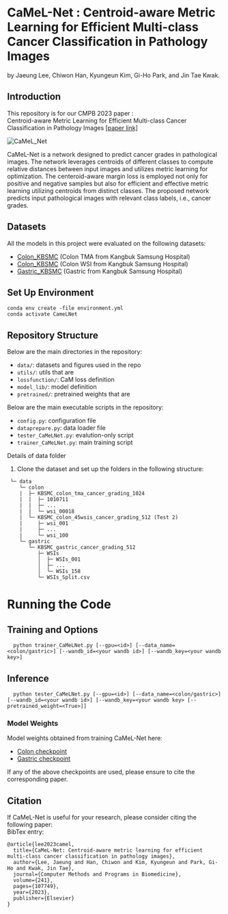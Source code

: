 # CaMeL-Net : Centroid-aware Metric Learning for Efficient Multi-class Cancer Classification in Pathology Images
by Jaeung Lee, Chiwon Han, Kyungeun Kim, Gi-Ho Park, and Jin Tae Kwak.

## Introduction
This repository is for our CMPB 2023 paper : \
Centroid-aware Metric Learning for Efficient Multi-class Cancer Classification in Pathology Images [[paper link]](https://www.sciencedirect.com/science/article/pii/S0169260723004157)

![CaMeL_Net](./data/Workflow.png)

CaMeL-Net is a network designed to predict cancer grades in pathological images. 
The network leverages centroids of different classes to compute relative distances between input images and utilizes 
metric learning for optimization. The centeroid-aware margin loss is employed not only for positive and negative samples 
but also for efficient and effective metric learning utilizing centroids from distinct classes. The proposed network 
predicts input pathological images with relevant class labels, i.e., cancer grades.

## Datasets
All the models in this project were evaluated on the following datasets:

- [Colon_KBSMC](https://github.com/QuIIL/KBSMC_colon_cancer_grading_dataset) (Colon TMA from Kangbuk Samsung Hospital)
- [Colon_KBSMC](https://github.com/QuIIL/KBSMC_colon_cancer_grading_dataset) (Colon WSI from Kangbuk Samsung Hospital)
- [Gastric_KBSMC](-) (Gastric from Kangbuk Samsung Hospital)

## Set Up Environment

```
conda env create -file environment.yml
conda activate CameLNet
```

## Repository Structure
Below are the main directories in the repository:
- `data/`: datasets and figures used in the repo
- `utils/`: utils that are
- `lossfunction/`: CaM loss definition
- `model_lib/`: model definition
- `pretrained/`: pretrained weights that are

Below are the main executable scripts in the repository:
- `config.py`: configuration file
- `dataprepare.py`: data loader file
- `tester_CaMeLNet.py`: evalution-only script
- `trainer_CaMeLNet.py`: main training script


Details of data folder
1. Clone the dataset and set up the folders in the following structure:
```
 └─ data 
    └─ colon
    |  ├─ KBSMC_colon_tma_cancer_grading_1024
    |  |  ├─ 1010711
    |  |  ├─ ...
    |  |  └─ wsi_00018
    |  └─ KBSMC_colon_45wsis_cancer_grading_512 (Test 2)
    |     ├─ wsi_001
    |     ├─ ...
    |     └─ wsi_100
    └─ gastric
       └─ KBSMC_gastric_cancer_grading_512 
          ├─ WSIs 
          │  ├─ WSIs_001 
          │  ├─ ... 
          │  └─ WSIs_158 
          └─ WSIs_Split.csv
```

# Running the Code

## Training and Options
 
```
  python trainer_CaMeLNet.py [--gpu=<id>] [--data_name=<colon/gastric>] [--wandb_id=<your wandb id>] [--wandb_key=<your wandb key>]
```
## Inference

```
  python tester_CaMeLNet.py [--gpu=<id>] [--data_name=<colon/gastric>] [--wandb_id=<your wandb id>] [--wandb_key=<your wandb key> [--pretrained_weight=<True>]]
```

### Model Weights

Model weights obtained from training CaMeL-Net here:
- [Colon checkpoint](https://github.com/colin19950703/CaMeLNet/tree/main/pretrained)
- [Gastric checkpoint](https://github.com/colin19950703/CaMeLNet/tree/main/pretrained)

If any of the above checkpoints are used, please ensure to cite the corresponding paper.

## Citation
If CaMeL-Net is useful for your research, please consider citing the following paper: \
BibTex entry: <br />
```
@article{lee2023camel,
  title={CaMeL-Net: Centroid-aware metric learning for efficient multi-class cancer classification in pathology images},
  author={Lee, Jaeung and Han, Chiwon and Kim, Kyungeun and Park, Gi-Ho and Kwak, Jin Tae},
  journal={Computer Methods and Programs in Biomedicine},
  volume={241},
  pages={107749},
  year={2023},
  publisher={Elsevier}
}
